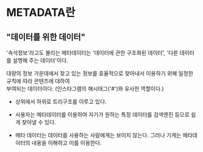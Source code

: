 # METADATA란

## "데이터를 위한 데이터"

'속석정보'라고도 불리는 메타데이터는 '데이터에 관한 구조화된 데이터', '다른 데이터를 설명해 주는 데이터'이다.

대량의 정보 가운데에서 찾고 있는 정보를 효율적으로 찾아내서 이용하기 위해 일정한 규칙에 따라 콘텐츠에 대하여  
부여되는 데이터이다. (인스타그램의 해시태그('#')와 유사한 역할이다.)

- 상위에서 하위로 트리구조를 이루고 있다.

- 사용자는 메타데이터를 이용하여 자기가 원하는 특정 데이터를 검색엔진 등으로 쉽게 찾아낼 수 있다.

- 메타 데이터는 데이터를 사용하는 사람에게는 보이지 않는다. 그러나 기계는 메타데이터의 내용을 이해하고 이를 이용한다.
